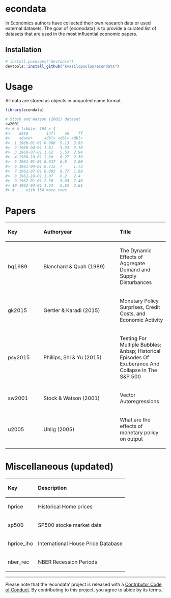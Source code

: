 
<!-- README.md is generated from README.Rmd. Please edit that file -->

# econdata

<!-- badges: start -->

<!-- badges: end -->

In Economics authors have collected their own research data or used
external datasets. The goal of {econodata} is to provide a curated list
of datasets that are used in the most influential economic papers.

## Installation

``` r
# install.packages("devtools")
devtools::install_github("kvasilopoulos/econdata")
```

# Usage

All data are stored as objects in unquoted name format.

``` r
library(econdata)

# Stock and Watson (2001) dataset
sw2001
#> # A tibble: 164 x 4
#>    date        infl    un    ff
#>    <date>     <dbl> <dbl> <dbl>
#>  1 1960-01-01 0.908  5.13  3.93
#>  2 1960-04-01 1.81   5.23  3.70
#>  3 1960-07-01 1.62   5.53  2.94
#>  4 1960-10-01 1.80   6.27  2.30
#>  5 1961-01-01 0.537  6.8   2.00
#>  6 1961-04-01 0.715  7     1.73
#>  7 1961-07-01 0.892  6.77  1.68
#>  8 1961-10-01 1.07   6.2   2.4 
#>  9 1962-01-01 2.30   5.63  2.46
#> 10 1962-04-01 1.23   5.53  2.61
#> # ... with 154 more rows
```

# Papers

<table>

<thead>

<tr>

<th style="text-align:left;">

Key

</th>

<th style="text-align:left;">

Authoryear

</th>

<th style="text-align:left;">

Title

</th>

</tr>

</thead>

<tbody>

<tr>

<td style="text-align:left;width: 6em; ">

bq1989

</td>

<td style="text-align:left;width: 14em; ">

Blanchard & Quah (1989)

</td>

<td style="text-align:left;">

The Dynamic Effects of Aggregate Demand and Supply Disturbances

</td>

</tr>

<tr>

<td style="text-align:left;width: 6em; ">

gk2015

</td>

<td style="text-align:left;width: 14em; ">

Gertler & Karadi (2015)

</td>

<td style="text-align:left;">

Monetary Policy Surprises, Credit Costs, and Economic Activity

</td>

</tr>

<tr>

<td style="text-align:left;width: 6em; ">

psy2015

</td>

<td style="text-align:left;width: 14em; ">

Phillips, Shi & Yu (2015)

</td>

<td style="text-align:left;">

Testing For Multiple Bubbles: \&nbsp; Historical Episodes Of Exuberance
And Collapse In The S\&P 500

</td>

</tr>

<tr>

<td style="text-align:left;width: 6em; ">

sw2001

</td>

<td style="text-align:left;width: 14em; ">

Stock & Watson (2001)

</td>

<td style="text-align:left;">

Vector Autoregressions

</td>

</tr>

<tr>

<td style="text-align:left;width: 6em; ">

u2005

</td>

<td style="text-align:left;width: 14em; ">

Uhlig (2005)

</td>

<td style="text-align:left;">

What are the effects of monetary policy on output

</td>

</tr>

</tbody>

</table>

# Miscellaneous (updated)

<table>

<thead>

<tr>

<th style="text-align:left;">

Key

</th>

<th style="text-align:left;">

Description

</th>

</tr>

</thead>

<tbody>

<tr>

<td style="text-align:left;">

hprice

</td>

<td style="text-align:left;">

Historical Home prices

</td>

</tr>

<tr>

<td style="text-align:left;">

sp500

</td>

<td style="text-align:left;">

SP500 stocke market data

</td>

</tr>

<tr>

<td style="text-align:left;">

hprice\_iho

</td>

<td style="text-align:left;">

International House Price Database

</td>

</tr>

<tr>

<td style="text-align:left;">

nber\_rec

</td>

<td style="text-align:left;">

NBER Recession Periods

</td>

</tr>

</tbody>

</table>

-----

Please note that the ‘econdata’ project is released with a [Contributor
Code of Conduct](.github/CODE_OF_CONDUCT.md). By contributing to this
project, you agree to abide by its terms.
